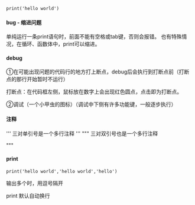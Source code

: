 `print('hello world')`

####  bug - 缩进问题

单纯运行一条print语句时，前面不能有空格或tab键，否则会报错。
也有特殊情况，在循环、函数体中，print可以缩进。

####  debug

①在可能出现问题的代码行的地方打上断点，debug后会执行到打断点前（打断点的那行开始暂时不运行）

打断点：在代码框左侧，鼠标放在数字上会出现红色圆点，点击即为打断点。

②调试（一个小甲虫的图标）（调试中下侧有许多功能键，一般逐步执行）

####  注释

'''
三对单引号是一个多行注释
'''
"""
三对双引号也是一个多行注释

"""

####  print

`print('hello world','hello world','hello')`

输出多个时，用逗号隔开

print 默认自动换行



